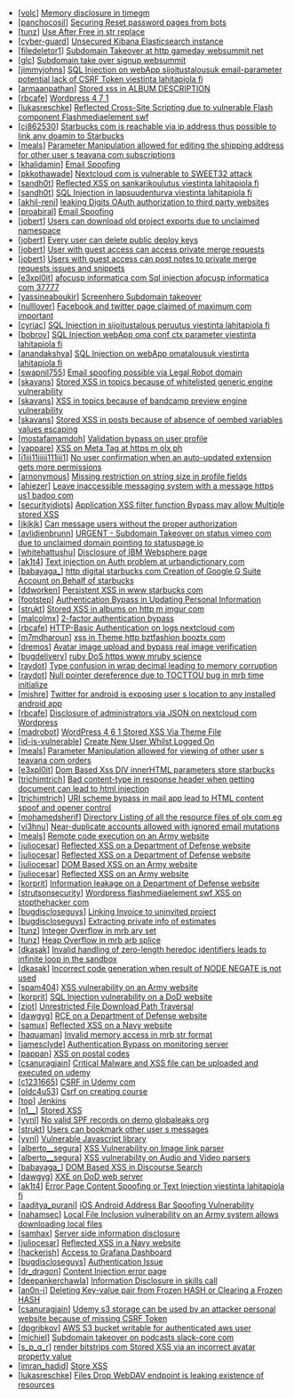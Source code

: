 * [[volc](https://hackerone.com/volc)] [Memory disclosure in timegm](https://hackerone.com/reports/192896)
* [[panchocosil](https://hackerone.com/panchocosil)] [Securing Reset password pages from bots](https://hackerone.com/reports/43807)
* [[tunz](https://hackerone.com/tunz)] [Use After Free in str replace](https://hackerone.com/reports/193143)
* [[cyber-guard](https://hackerone.com/cyber-guard)] [Unsecured Kibana Elasticsearch instance](https://hackerone.com/reports/188482)
* [[filedeletor1](https://hackerone.com/filedeletor1)] [Subdomain Takeover at http  gameday websummit net](https://hackerone.com/reports/193056)
* [[glc](https://hackerone.com/glc)] [Subdomain take over signup websummit](https://hackerone.com/reports/172698)
* [[jimmyjohns](https://hackerone.com/jimmyjohns)] [SQL Injection on webApp sijoitustalousuk email-parameter  potential lack of CSRF Token viestinta lahitapiola fi ](https://hackerone.com/reports/191601)
* [[armaanpathan](https://hackerone.com/armaanpathan)] [Stored xss in ALBUM DESCRIPTION ](https://hackerone.com/reports/181955)
* [[rbcafe](https://hackerone.com/rbcafe)] [Wordpress 4 7 1](https://hackerone.com/reports/201489)
* [[lukasreschke](https://hackerone.com/lukasreschke)] [Reflected Cross-Site Scripting due to vulnerable Flash component Flashmediaelement swf ](https://hackerone.com/reports/180253)
* [[cj862530](https://hackerone.com/cj862530)] [Starbucks com is reachable via ip address thus possible to link any doamin to Starbucks ](https://hackerone.com/reports/197585)
* [[meals](https://hackerone.com/meals)] [Parameter Manipulation allowed for editing the shipping address for other user  s teavana com subscriptions ](https://hackerone.com/reports/141120)
* [[khalidamin](https://hackerone.com/khalidamin)] [Email Spoofing](https://hackerone.com/reports/200762)
* [[pkkothawade](https://hackerone.com/pkkothawade)] [Nextcloud com is vulnerable to SWEET32 attack](https://hackerone.com/reports/199445)
* [[sandh0t](https://hackerone.com/sandh0t)] [Reflected XSS on sankarikoulutus viestinta lahitapiola fi ](https://hackerone.com/reports/191095)
* [[sandh0t](https://hackerone.com/sandh0t)] [SQL Injection in lapsuudenturva viestinta lahitapiola fi ](https://hackerone.com/reports/191146)
* [[akhil-reni](https://hackerone.com/akhil-reni)] [leaking Digits OAuth authorization to third party websites](https://hackerone.com/reports/166942)
* [[proabiral](https://hackerone.com/proabiral)] [Email Spoofing](https://hackerone.com/reports/182467)
* [[jobert](https://hackerone.com/jobert)] [Users can download old project exports due to unclaimed namespace](https://hackerone.com/reports/195058)
* [[jobert](https://hackerone.com/jobert)] [Every user can delete public deploy keys](https://hackerone.com/reports/195088)
* [[jobert](https://hackerone.com/jobert)] [User with guest access can access private merge requests](https://hackerone.com/reports/195134)
* [[jobert](https://hackerone.com/jobert)] [Users with guest access can post notes to private merge requests issues and snippets](https://hackerone.com/reports/195140)
* [[e3xpl0it](https://hackerone.com/e3xpl0it)] [ afocusp informatica com Sql injection afocusp informatica com 37777](https://hackerone.com/reports/178632)
* [[yassineaboukir](https://hackerone.com/yassineaboukir)] [ Screenhero Subdomain takeover](https://hackerone.com/reports/142096)
* [[nulllover](https://hackerone.com/nulllover)] [Facebook and twitter page claimed of maximum com important ](https://hackerone.com/reports/170894)
* [[cyriac](https://hackerone.com/cyriac)] [SQL Injection in sijoitustalous peruutus viestinta lahitapiola fi ](https://hackerone.com/reports/190434)
* [[bobrov](https://hackerone.com/bobrov)] [SQL Injection webApp oma conf ctx parameter viestinta lahitapiola fi ](https://hackerone.com/reports/181803)
* [[anandakshya](https://hackerone.com/anandakshya)] [SQL Injection on webApp omatalousuk viestinta lahitapiola fi ](https://hackerone.com/reports/179751)
* [[swapnil755](https://hackerone.com/swapnil755)] [Email spoofing possible via Legal Robot domain](https://hackerone.com/reports/163475)
* [[skavans](https://hackerone.com/skavans)] [Stored XSS in topics because of whitelisted generic engine vulnerability](https://hackerone.com/reports/197902)
* [[skavans](https://hackerone.com/skavans)] [XSS in topics because of bandcamp preview engine vulnerability](https://hackerone.com/reports/197443)
* [[skavans](https://hackerone.com/skavans)] [Stored XSS in posts because of absence of oembed variables values escaping](https://hackerone.com/reports/197914)
* [[mostafamamdoh](https://hackerone.com/mostafamamdoh)] [Validation bypass on user profile](https://hackerone.com/reports/164687)
* [[yappare](https://hackerone.com/yappare)] [XSS on Meta Tag at https  m olx ph](https://hackerone.com/reports/157813)
* [[i1iii11iiiii111iii1](https://hackerone.com/i1iii11iiiii111iii1)] [No user confirmation when an auto-updated extension gets more permissions](https://hackerone.com/reports/199243)
* [[arnonymous](https://hackerone.com/arnonymous)] [Missing restriction on string size in profile fields](https://hackerone.com/reports/180548)
* [[ahiezer](https://hackerone.com/ahiezer)] [Leave inaccessible messaging system with a message https  us1 badoo com ](https://hackerone.com/reports/178742)
* [[securityidiots](https://hackerone.com/securityidiots)] [Application XSS filter function Bypass may allow Multiple stored XSS](https://hackerone.com/reports/44217)
* [[jkjkjk](https://hackerone.com/jkjkjk)] [Can message users without the proper authorization](https://hackerone.com/reports/46113)
* [[avlidienbrunn](https://hackerone.com/avlidienbrunn)] [URGENT - Subdomain Takeover on status vimeo com due to unclaimed domain pointing to statuspage io](https://hackerone.com/reports/49663)
* [[whitehattushu](https://hackerone.com/whitehattushu)] [Disclosure of IBM Websphere page](https://hackerone.com/reports/184452)
* [[ak1t4](https://hackerone.com/ak1t4)] [Text injection on Auth problem at urbandictionary com](https://hackerone.com/reports/189356)
* [[babayaga_](https://hackerone.com/babayaga_)] [http  digital starbucks com Creation of Google G Suite Account on Behalf of starbucks ](https://hackerone.com/reports/191179)
* [[ddworken](https://hackerone.com/ddworken)] [Persistent XSS in www starbucks com](https://hackerone.com/reports/188972)
* [[footstep](https://hackerone.com/footstep)] [Authentication Bypass in Updating Personal Information](https://hackerone.com/reports/146129)
* [[strukt](https://hackerone.com/strukt)] [Stored XSS in albums on http  m imgur com ](https://hackerone.com/reports/169751)
* [[malcolmx](https://hackerone.com/malcolmx)] [2-factor authentication bypass](https://hackerone.com/reports/145629)
* [[rbcafe](https://hackerone.com/rbcafe)] [HTTP-Basic Authentication on logs nextcloud com](https://hackerone.com/reports/198673)
* [[m7mdharoun](https://hackerone.com/m7mdharoun)] [xss in Theme http  bztfashion booztx com](https://hackerone.com/reports/166694)
* [[dremos](https://hackerone.com/dremos)] [Avatar image upload and bypass real image verification ](https://hackerone.com/reports/145604)
* [[bugdelivery](https://hackerone.com/bugdelivery)] [ruby DoS https  www mruby science](https://hackerone.com/reports/180695)
* [[raydot](https://hackerone.com/raydot)] [Type confusion in wrap decimal leading to memory corruption](https://hackerone.com/reports/185051)
* [[raydot](https://hackerone.com/raydot)] [Null pointer dereference due to TOCTTOU bug in mrb time initialize](https://hackerone.com/reports/182274)
* [[mishre](https://hackerone.com/mishre)] [Twitter for android is exposing user s location to any installed android app](https://hackerone.com/reports/185862)
* [[rbcafe](https://hackerone.com/rbcafe)] [Disclosure of administrators via JSON on nextcloud com Wordpress](https://hackerone.com/reports/198012)
* [[madrobot](https://hackerone.com/madrobot)] [WordPress  4 6 1 Stored XSS Via Theme File](https://hackerone.com/reports/197878)
* [[id-is-vulnerable](https://hackerone.com/id-is-vulnerable)] [Create New User Whilst Logged On](https://hackerone.com/reports/193478)
* [[meals](https://hackerone.com/meals)] [Parameter Manipulation allowed for viewing of other user  s teavana com orders](https://hackerone.com/reports/141090)
* [[e3xpl0it](https://hackerone.com/e3xpl0it)] [Dom Based Xss DIV innerHTML parameters store starbucks ](https://hackerone.com/reports/188185)
* [[trichimtrich](https://hackerone.com/trichimtrich)] [Bad content-type in response header when getting document can lead to html injection](https://hackerone.com/reports/173721)
* [[trichimtrich](https://hackerone.com/trichimtrich)] [URI scheme bypass in mail app lead to HTML content spoof and opener control](https://hackerone.com/reports/175085)
* [[mohamedsherif](https://hackerone.com/mohamedsherif)] [Directory Listing of all the resource files of olx com eg ](https://hackerone.com/reports/175760)
* [[vi3hnu](https://hackerone.com/vi3hnu)] [Near-duplicate accounts allowed with ignored email mutations](https://hackerone.com/reports/171337)
* [[meals](https://hackerone.com/meals)] [Remote code execution on an Army website](https://hackerone.com/reports/188284)
* [[juliocesar](https://hackerone.com/juliocesar)] [Reflected XSS on a Department of Defense website](https://hackerone.com/reports/184286)
* [[juliocesar](https://hackerone.com/juliocesar)] [Reflected XSS on a Department of Defense website](https://hackerone.com/reports/183855)
* [[juliocesar](https://hackerone.com/juliocesar)] [DOM Based XSS on an Army website](https://hackerone.com/reports/191407)
* [[juliocesar](https://hackerone.com/juliocesar)] [Reflected XSS on an Army website](https://hackerone.com/reports/184199)
* [[korprit](https://hackerone.com/korprit)] [Information leakage on a Department of Defense website](https://hackerone.com/reports/186189)
* [[strutsonsecurity](https://hackerone.com/strutsonsecurity)] [Wordpress flashmediaelement swf XSS on stopthehacker com ](https://hackerone.com/reports/137964)
* [[bugdiscloseguys](https://hackerone.com/bugdiscloseguys)] [Linking Invoice to uninvited project ](https://hackerone.com/reports/174871)
* [[bugdiscloseguys](https://hackerone.com/bugdiscloseguys)] [Extracting private info of estimates ](https://hackerone.com/reports/160981)
* [[tunz](https://hackerone.com/tunz)] [Integer Overflow in mrb ary set](https://hackerone.com/reports/192235)
* [[tunz](https://hackerone.com/tunz)] [Heap Overflow in mrb arb splice](https://hackerone.com/reports/192362)
* [[dkasak](https://hackerone.com/dkasak)] [Invalid handling of zero-length heredoc identifiers leads to infinite loop in the sandbox](https://hackerone.com/reports/187305)
* [[dkasak](https://hackerone.com/dkasak)] [Incorrect code generation when result of NODE NEGATE is not used](https://hackerone.com/reports/191689)
* [[spam404](https://hackerone.com/spam404)] [XSS vulnerability on an Army website](https://hackerone.com/reports/187881)
* [[korprit](https://hackerone.com/korprit)] [SQL Injection vulnerability on a DoD website](https://hackerone.com/reports/186156)
* [[ziot](https://hackerone.com/ziot)] [Unrestricted File Download  Path Traversal](https://hackerone.com/reports/183925)
* [[dawgyg](https://hackerone.com/dawgyg)] [RCE on a Department of Defense website](https://hackerone.com/reports/184279)
* [[samux](https://hackerone.com/samux)] [Reflected XSS on a Navy website](https://hackerone.com/reports/183878)
* [[haquaman](https://hackerone.com/haquaman)] [Invalid memory access in mrb str format ](https://hackerone.com/reports/191328)
* [[jamesclyde](https://hackerone.com/jamesclyde)] [Authentication Bypass on monitoring server](https://hackerone.com/reports/194832)
* [[pappan](https://hackerone.com/pappan)] [XSS on postal codes](https://hackerone.com/reports/192140)
* [[csanuragjain](https://hackerone.com/csanuragjain)] [Critical  Malware and XSS file can be uploaded and executed on udemy](https://hackerone.com/reports/172694)
* [[c1231665](https://hackerone.com/c1231665)] [CSRF in Udemy com ](https://hackerone.com/reports/109839)
* [[oldc4u53](https://hackerone.com/oldc4u53)] [Csrf on creating course](https://hackerone.com/reports/137008)
* [[top](https://hackerone.com/top)] [Jenkins](https://hackerone.com/reports/181849)
* [[n1__](https://hackerone.com/n1__)] [Stored XSS                   ](https://hackerone.com/reports/181823)
* [[yynl](https://hackerone.com/yynl)] [No valid SPF records on demo globaleaks org](https://hackerone.com/reports/195216)
* [[strukt](https://hackerone.com/strukt)] [Users can bookmark other user s messages](https://hackerone.com/reports/192611)
* [[yynl](https://hackerone.com/yynl)] [Vulnerable Javascript library](https://hackerone.com/reports/196833)
* [[alberto__segura](https://hackerone.com/alberto__segura)] [XSS Vulnerability on Image link parser](https://hackerone.com/reports/191909)
* [[alberto__segura](https://hackerone.com/alberto__segura)] [XSS vulnerability on Audio and Video parsers](https://hackerone.com/reports/192223)
* [[babayaga_](https://hackerone.com/babayaga_)] [DOM Based XSS in Discourse Search](https://hackerone.com/reports/191890)
* [[dawgyg](https://hackerone.com/dawgyg)] [XXE on DoD web server](https://hackerone.com/reports/188743)
* [[ak1t4](https://hackerone.com/ak1t4)] [Error Page Content Spoofing or Text Injection viestinta lahitapiola fi ](https://hackerone.com/reports/181594)
* [[aaditya_purani](https://hackerone.com/aaditya_purani)] [ iOS Android Address Bar Spoofing Vulnerability ](https://hackerone.com/reports/175958)
* [[nahamsec](https://hackerone.com/nahamsec)] [Local File Inclusion vulnerability on an Army system allows downloading local files](https://hackerone.com/reports/183978)
* [[samhax](https://hackerone.com/samhax)] [Server side information disclosure](https://hackerone.com/reports/192577)
* [[juliocesar](https://hackerone.com/juliocesar)] [Reflected XSS in a Navy website](https://hackerone.com/reports/188691)
* [[hackerish](https://hackerone.com/hackerish)] [Access to Grafana Dashboard](https://hackerone.com/reports/186586)
* [[bugdiscloseguys](https://hackerone.com/bugdiscloseguys)] [Authentication Issue](https://hackerone.com/reports/176979)
* [[dr_dragon](https://hackerone.com/dr_dragon)] [Content Injection error page](https://hackerone.com/reports/148952)
* [[deepankerchawla](https://hackerone.com/deepankerchawla)] [Information Disclosure in skills call](https://hackerone.com/reports/188719)
* [[an0n-j](https://hackerone.com/an0n-j)] [Deleting Key-value pair from Frozen HASH or Clearing a Frozen HASH](https://hackerone.com/reports/194866)
* [[csanuragjain](https://hackerone.com/csanuragjain)] [Udemy s3 storage can be used by an attacker personal website because of missing CSRF Token](https://hackerone.com/reports/172707)
* [[dpgribkov](https://hackerone.com/dpgribkov)] [AWS S3 bucket writable for authenticated aws user](https://hackerone.com/reports/131468)
* [[michiel](https://hackerone.com/michiel)] [Subdomain takeover on podcasts slack-core com](https://hackerone.com/reports/195350)
* [[s_p_q_r](https://hackerone.com/s_p_q_r)] [ render bitstrips com Stored XSS via an incorrect avatar property value](https://hackerone.com/reports/159878)
* [[imran_hadid](https://hackerone.com/imran_hadid)] [Store XSS](https://hackerone.com/reports/187410)
* [[lukasreschke](https://hackerone.com/lukasreschke)] [Files Drop WebDAV endpoint is leaking existence of resources](https://hackerone.com/reports/187460)
